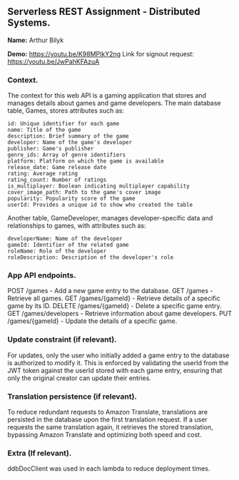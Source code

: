## Serverless REST Assignment - Distributed Systems.

__Name:__ Arthur Bilyk

__Demo:__ https://youtu.be/K98MPIkY2ng
          Link for signout request: https://youtu.be/JwPahKFAzuA

### Context.

The context for this web API is a gaming application that stores and manages details about games and game developers. The main database table, Games, stores attributes such as:

    id: Unique identifier for each game
    name: Title of the game
    description: Brief summary of the game
    developer: Name of the game's developer
    publisher: Game's publisher
    genre_ids: Array of genre identifiers
    platform: Platform on which the game is available
    release_date: Game release date
    rating: Average rating
    rating_count: Number of ratings
    is_multiplayer: Boolean indicating multiplayer capability
    cover_image_path: Path to the game's cover image
    popularity: Popularity score of the game
    userId: Provides a unique id to show who created the table

Another table, GameDeveloper, manages developer-specific data and relationships to games, with attributes such as:

    developerName: Name of the developer
    gameId: Identifier of the related game
    roleName: Role of the developer
    roleDescription: Description of the developer's role

### App API endpoints.

POST /games - Add a new game entry to the database.
GET /games - Retrieve all games.
GET /games/{gameId} - Retrieve details of a specific game by its ID.
DELETE /games/{gameId} - Delete a specific game entry.
GET /games/developers - Retrieve information about game developers.
PUT /games/{gameId} - Update the details of a specific game.
 
### Update constraint (if relevant).

For updates, only the user who initially added a game entry to the database is authorized to modify it. This is enforced by validating the userId from the JWT token against the userId stored with each game entry, ensuring that only the original creator can update their entries.

### Translation persistence (if relevant).

To reduce redundant requests to Amazon Translate, translations are persisted in the database upon the first translation request. If a user requests the same translation again, it retrieves the stored translation, bypassing Amazon Translate and optimizing both speed and cost.

###  Extra (If relevant).

ddbDocClient was used in each lambda to reduce deployment times.
